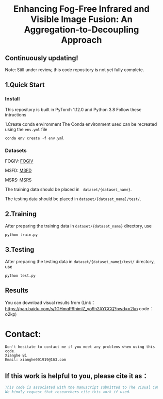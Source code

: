 # <p align=center> Enhancing Fog-Free Infrared and Visible Image Fusion: An Aggregation-to-Decoupling Approach</p>

## Continuously updating!  
Note: Still under review, this code repository is not yet fully complete.

## 1.Quick Start

### Install
This repository is built in PyTorch 1.12.0 and Python 3.8
Follow these intructions

[//]: # (1. Clone our repository)

[//]: # (```)

[//]: # (git clone  https://github.com/zhoushen1/MEASNet)

[//]: # (cd MEASNet)

[//]: # (```)
1.Create conda environment
The Conda environment used can be recreated using the ```env.yml``` file
```
conda env create -f env.yml
```
### Datasets
FOGIV: [FOGIV](https://pan.baidu.com/s/1lER7xj6Lzw64E0AuvbkVAA?pwd=ajjj)

M3FD: [M3FD](https://pan.baidu.com/s/1m4DLqnywOoWFuRQbJdQL3Q?pwd=375k)

MSRS: [MSRS](https://github.com/Linfeng-Tang/MSRS)


The training data should be placed in ``` dataset/{dataset_name}```.

The testing data should be placed in ```dataset/{dataset_name}/test/```. 

## 2.Training
After preparing the training data in ```dataset/{dataset_name}``` directory, use 
```
python train.py
```
## 3.Testing

After preparing the testing data in ```dataset/{dataset_name}/test/``` directory, use
```
python test.py
```

## Results
You can download visual results from (Link：https://pan.baidu.com/s/1GHmqP9himlZ_yo9h2AYCCQ?pwd=o2kp code：o2kp)
# Contact:
    Don't hesitate to contact me if you meet any problems when using this code.
    Xianghe Bi
    Email: xianghe001919@163.com

## If this work is helpful to you, please cite it as：
```bibtex
This code is associated with the manuscript submitted to The Visual Computer.
We kindly request that researchers cite this work if used.
